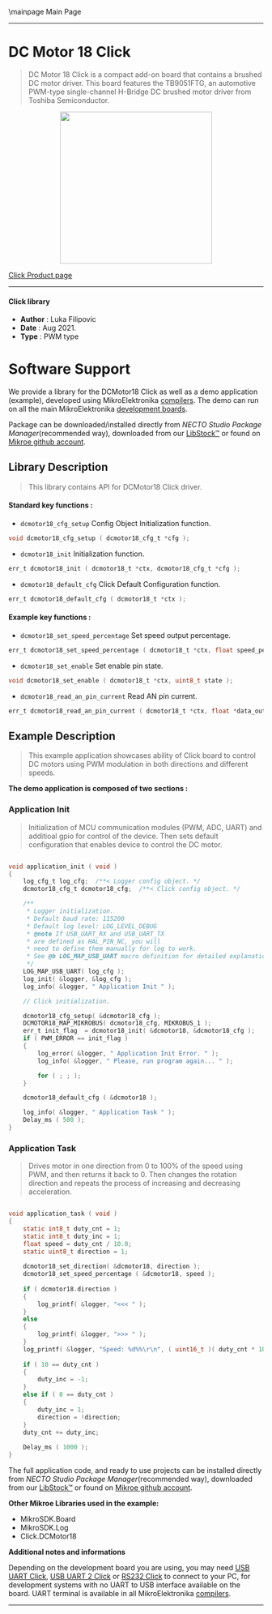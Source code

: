\mainpage Main Page

---
# DC Motor 18 Click

> DC Motor 18 Click is a compact add-on board that contains a brushed DC motor driver. This board features the TB9051FTG, an automotive PWM-type single-channel H-Bridge DC brushed motor driver from Toshiba Semiconductor.

<p align="center">
  <img src="https://download.mikroe.com/images/click_for_ide/dc_motor_18_click.png" height=300px>
</p>

[Click Product page](https://www.mikroe.com/dc-motor-18-click)

---


#### Click library

- **Author**        : Luka Filipovic
- **Date**          : Aug 2021.
- **Type**          : PWM type


# Software Support

We provide a library for the DCMotor18 Click
as well as a demo application (example), developed using MikroElektronika
[compilers](https://www.mikroe.com/necto-studio).
The demo can run on all the main MikroElektronika [development boards](https://www.mikroe.com/development-boards).

Package can be downloaded/installed directly from *NECTO Studio Package Manager*(recommended way), downloaded from our [LibStock&trade;](https://libstock.mikroe.com) or found on [Mikroe github account](https://github.com/MikroElektronika/mikrosdk_click_v2/tree/master/clicks).

## Library Description

> This library contains API for DCMotor18 Click driver.

#### Standard key functions :

- `dcmotor18_cfg_setup` Config Object Initialization function.
```c
void dcmotor18_cfg_setup ( dcmotor18_cfg_t *cfg );
```

- `dcmotor18_init` Initialization function.
```c
err_t dcmotor18_init ( dcmotor18_t *ctx, dcmotor18_cfg_t *cfg );
```

- `dcmotor18_default_cfg` Click Default Configuration function.
```c
err_t dcmotor18_default_cfg ( dcmotor18_t *ctx );
```

#### Example key functions :

- `dcmotor18_set_speed_percentage` Set speed output percentage.
```c
err_t dcmotor18_set_speed_percentage ( dcmotor18_t *ctx, float speed_percentage );
```

- `dcmotor18_set_enable` Set enable pin state.
```c
void dcmotor18_set_enable ( dcmotor18_t *ctx, uint8_t state );
```

- `dcmotor18_read_an_pin_current` Read AN pin current.
```c
err_t dcmotor18_read_an_pin_current ( dcmotor18_t *ctx, float *data_out );
```

## Example Description

> This example application showcases ability of Click 
board to control DC motors using PWM modulation in 
both directions and different speeds.

**The demo application is composed of two sections :**

### Application Init

> Initialization of MCU communication modules (PWM, ADC, UART) 
and additioal gpio for control of the device. Then sets 
default configuration that enables device to control the DC motor.

```c

void application_init ( void ) 
{
    log_cfg_t log_cfg;  /**< Logger config object. */
    dcmotor18_cfg_t dcmotor18_cfg;  /**< Click config object. */

    /** 
     * Logger initialization.
     * Default baud rate: 115200
     * Default log level: LOG_LEVEL_DEBUG
     * @note If USB_UART_RX and USB_UART_TX 
     * are defined as HAL_PIN_NC, you will 
     * need to define them manually for log to work. 
     * See @b LOG_MAP_USB_UART macro definition for detailed explanation.
     */
    LOG_MAP_USB_UART( log_cfg );
    log_init( &logger, &log_cfg );
    log_info( &logger, " Application Init " );

    // Click initialization.

    dcmotor18_cfg_setup( &dcmotor18_cfg );
    DCMOTOR18_MAP_MIKROBUS( dcmotor18_cfg, MIKROBUS_1 );
    err_t init_flag  = dcmotor18_init( &dcmotor18, &dcmotor18_cfg );
    if ( PWM_ERROR == init_flag )
    {
        log_error( &logger, " Application Init Error. " );
        log_info( &logger, " Please, run program again... " );

        for ( ; ; );
    }

    dcmotor18_default_cfg ( &dcmotor18 );

    log_info( &logger, " Application Task " );
    Delay_ms ( 500 );
}

```

### Application Task

> Drives motor in one direction from 0 to 100% of the speed using 
PWM, and then returns it back to 0. Then changes the rotation
direction and repeats the process of increasing and decreasing 
acceleration.

```c

void application_task ( void ) 
{
    static int8_t duty_cnt = 1;
    static int8_t duty_inc = 1;
    float speed = duty_cnt / 10.0;
    static uint8_t direction = 1;
    
    dcmotor18_set_direction( &dcmotor18, direction );
    dcmotor18_set_speed_percentage ( &dcmotor18, speed );
    
    if ( dcmotor18.direction )
    {
        log_printf( &logger, "<<< " );
    }
    else
    {
        log_printf( &logger, ">>> " );
    }
    log_printf( &logger, "Speed: %d%%\r\n", ( uint16_t )( duty_cnt * 10 ) );
    
    if ( 10 == duty_cnt )
    {
        duty_inc = -1;
    }
    else if ( 0 == duty_cnt )
    {
        duty_inc = 1;
        direction = !direction;
    }
    duty_cnt += duty_inc;
    
    Delay_ms ( 1000 );  
}

```

The full application code, and ready to use projects can be installed directly from *NECTO Studio Package Manager*(recommended way), downloaded from our [LibStock&trade;](https://libstock.mikroe.com) or found on [Mikroe github account](https://github.com/MikroElektronika/mikrosdk_click_v2/tree/master/clicks).

**Other Mikroe Libraries used in the example:**

- MikroSDK.Board
- MikroSDK.Log
- Click.DCMotor18

**Additional notes and informations**

Depending on the development board you are using, you may need
[USB UART Click](https://www.mikroe.com/usb-uart-click),
[USB UART 2 Click](https://www.mikroe.com/usb-uart-2-click) or
[RS232 Click](https://www.mikroe.com/rs232-click) to connect to your PC, for
development systems with no UART to USB interface available on the board. UART
terminal is available in all MikroElektronika
[compilers](https://shop.mikroe.com/compilers).

---
